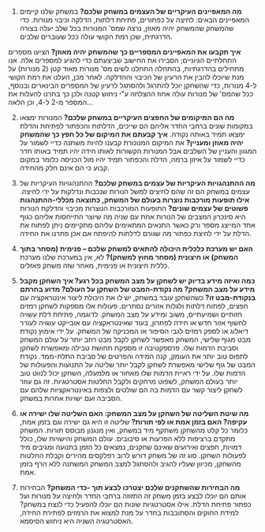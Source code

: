 1. **מה המאפיינים העיקריים של העצמים במשחק שלכם?** במשחק שלנו קיימים המאפיינים הבאים: לחיצה על כפתורים, פתיחת דלתות, הדלקה וכיבוי מנורות. כדי שהמשחק שהמשחק יהיה מאוזן, נרצה שמס' המנורות בכל שלב יעלה בצורה הדרגתית, שכן רמת הקושי עולה ככל שעוברים שלבים.

**איך תקבעו את המאפיינים המספריים כך שהמשחק יהיה מאוזן?** הציעו מספרים התחלתיים הגיוניים; הסבירו את החישוב שביצעתם כדי להגיע למספרים אלה. אנו מתחילים בהדרגתיות, בהתחלה התחלנו לשים מס' מנורות מאוד קטן (2 מנורות) על מנת שיוכלו להבין את הרעיון של הכיבוי וההדלקה. לאחר מכן, העלנו את רמת הקושי ל-4 מנורות, כדי שהשחקן יוכל להתרגל ולהסתגל לרעיון של המספרים הבינארים ובנוסף, ככל שהמס' של מנורות עולה אחוז ההצלחה ע"י ניחוש קטנה ולכן כך בחרנו להעלות את המספר מ-2 ל-4, וכן הלאה...

2. **מה הם המיקומים של החפצים העיקריים במשחק שלכם?** המנורות ימצאו במקומות שונים ברחבי החדר אליהם הם שייכים, הדלתות והכפתור לפתיחת והדלת ימצאו תמיד באותה נקודה.
**איך קבעתם את המיקום של כל חפץ כך שהמשחק יהיה מאוזן ומעניין?** את המיקום המנונורת קבענו להיות משתנה כדיי לשמור על המגוון והעניין של השלבים אבל המנורות הקשורות לאותו חידה יהיו תמיד באותו חדר כדיי לשמור על איזון ברמה, הדלת והכפתור תמיד יהיו מול הכניסה כלומר במקום קבוע כי הם אינם חלק מהחידה.

3. **מה ההתנהגויות העיקריות של עצמים במשחק שלכם?** ההתנהגויות העיקריות של עצמים במשחק הם זה שהם לחיצים למשל הנורות שנכבות ונדלקות על ידי לחיצה.
**אילו תופעות מורכבות נוצרות בעולם של המשחק, כתוצאה מכללי-ההתנהגות פשוטים של עצמים שונים?** התופעות המורכבות הנוצרות מכיבוי והדלקת הנורות היא סינכרון המצבים של הנורות  אחת עם שניה מה שיוצר התייחסות אליהם כגוף אחד המייצג מספר ורק כאשר התנאים המתאימים עליהם מתקיימים ניתן לפתוח את הדלת על ידי לחיצת כפתור מה שגורם לדלתות להיפתח אם אכן פתרנו את החידה.

4. **האם יש מערכת כלכלית היכולה להתאים למשחק שלכם – פנימית (מסחר בתוך המשחק) או
חיצונית (מסחר מחוץ למשחק)?** לא, אין במערכת שלנו מערכת כללית חיצונית או פנימית, מאחר שזה משחק פאזלים.

5. **כמה ואיזה מידע בדיוק יש לשחקן על מצב המשחק בכל רגע? איך השחקן מקבל מידע על מצב
המשחק? מה נקודת-המבט של השחקן על העולם? מדוע בחרתם בנקודת-מבט זו?**
כשהשחקן עובר במשחק, יש לו את היכולת ליצור אינטראקציה עם חפצים, לפתוח דלתות ולגלות אזורים נסתרים. פעולות אלו מספקות לשחקן רמזים חזותיים ושמיעתיים, משוב ומידע על מצב המשחק. לדוגמה, פתיחת דלת עשויה לחשוף אזור חדש או חידה לפתרון, בעוד שאינטראקציה עם אובייקט עשויה לעורר דיאלוג או לספק רמזים לגבי הסיפור או המכניקה של המשחק.
על ידי אימוץ נקודת מבט מגוף שלישי, המשחק מאפשר לשחקן לקבל מבט רחב יותר על עולם המשחק וסביבת הדמות שלו. פרספקטיבה זו מספקת תחושת טבילה ומאפשרת לשחקן לתפוס טוב יותר את העומק, קנה המידה והפרטים של סביבת התלת-ממד.
נקודת המבט של גוף שלישי מאפשרת לשחקן לקבל יותר שליטה על התנועות והפעולות של הדמות שלו. על ידי ראיית הדמות שלו מאחור או מלמעלה, השחקן יכול לנווט טוב יותר בעולם המשחק, לשפוט מרחקים ולקבל החלטות אסטרטגיות. זה גם עוזר לשחקן ליצור קשר עם הדמות בה הם שולטים ולצפות באינטראקציות שלהם עם הסביבה ועם ישויות אחרות במשחק.

6. **מה שיטת השליטה של השחקן על מצב המשחק: האם השליטה שלו ישירה או עקיפה? האם בזמן אמת או לפי תורות?**
 שליטה זו היא גם ישירה וגם בזמן אמת, כלומר כל קלט מהשחקן משתקף מיד במשחק, ואין מנגנון מבוסס תורות. המשחק מתקדם ברציפות ללא הפרעות או סיבובים. עולם המשחק והישויות שלו, כולל דמויות, חפצים ואירועים שאינם שחקנים, נמצאים כל הזמן בתנועה ומגיבים מיד לפעולות השחקן. סוג זה של משחק דורש לרוב רפלקסים מהירים וקבלת החלטות מהשחקן, מכיוון שעליו להגיב ולהסתגל למצב המשחק המשתנה ללא הרף בזמן אמת.

7. **מה הבחירות שהשחקנים שלכם יצטרכו לבצע תוך -כדי המשחק?** הבחירות אותם הם יוכלו לבצע בזמן משחק זה התזוזה ברחבי החדר ולחיצה על מנורות ועל כפתור פתיחת הדלת. אילו אסטרטגיות שונות הם יוכלו להפעיל כדי לנצח במשחק?  למידת החוקים והסתובבות בחדר על מנת למצוא את הרמזים לפתירת החידה, האסטרטגיה השניה היא ניחוש הסיסמא.
